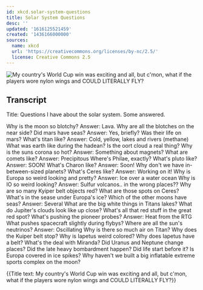 ```yaml
---
id: xkcd.solar-system-questions
title: Solar System Questions
desc: ''
updated: '1616125521459'
created: '1436166000000'
sources:
  name: xkcd
  url: 'https://creativecommons.org/licenses/by-nc/2.5/'
  license: Creative Commons 2.5
---
```

![My country's World Cup win was exciting and all, but c'mon, what if the players wore nylon wings and COULD LITERALLY FLY?](https://imgs.xkcd.com/comics/solar_system_questions.png)

## Transcript
Title: Questions I have about the solar system. Some answered.

Why is the moon so blotchy?
Answer: Lava.
Why are all the blotches on the near side?
Did mars have seas?
Answer: Yes, briefly?
Was their life on mars?
What's titan like?
Answer: Cold, yellow, lakes and rivers (methane)
What was earth like during the hadean?
Is the oort cloud a real thing?
Why is the suns corona so hot?
Answer: Something about magnets?
What are comets like?
Answer: Precipitous
Where's Philae, exactly?
What's pluto like?
Answer: SOON!
What's Charon like?
Answer: Soon!
Why don't we have in-between-sized planets?
What's Ceres like?
Answer: Working on it!
Why is Europa so weird looking and pretty?
Answer: Ice over a water ocean
Why is IO so weird looking? 
Answer: Sulfur volcanos.. in the wrong places??
Why are so many Kyiper belt objects red?
What are those spots on Ceres?
What's in the sease under Europa's ice?
Which of the other moons have seas?
Answer: Several
What are the big white things in Titans lakes?
What do Jupiter's clouds look like up close?
What's all that red stuff in the great red spot?
What's pushing the pioneer probes? 
Answer: Heat from the RTG
What pushes spacecraft slightly during flybys?
Where are all the sun's neutrinos?
Answer: Oscillating
Why is there so much air on Titan?
Why does the Kuiper belt stop?
Why is Iapetus weird colored?
Why does Iapetus have a belt?
What's the deal with Miranda?
Did Uranus and Neptune change places?
Did the late heavy bombardment happen?
Did life start before it?
Is Europa covered in ice spikes?
Why haven't we built a big inflatable extreme sports complex on the moon?

{{Title text: My country's World Cup win was exciting and all, but c'mon, what if the players wore nylon wings and COULD LITERALLY FLY?}}
